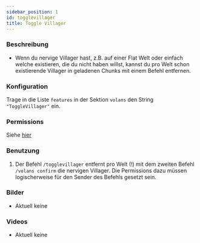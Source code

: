 ```yaml
---
sidebar_position: 1
id: togglevillager
title: Toggle Villager
---
```

### Beschreibung
* Wenn du nervige Villager hast, z.B. auf einer Flat Welt oder einfach welche existieren, die du nicht haben willst, kannst du pro Welt schon existierende Villager in geladenen Chunks mit einem Befehl entfernen.
### Konfiguration
Trage in die Liste `features` in der Sektion `volans` den String `"ToggleVillager"` ein.
### Permissions
Siehe [hier](/docs/Permissions/#toggle-villager)
### Benutzung
1. Der Befehl `/togglevillager` entfernt pro Welt (!) mit dem zweiten Befehl `/volans confirm` die nervigen Villager. Die Permissions dazu müssen logischerweise für den Sender des Befehls gesetzt sein. 
### Bilder
- Aktuell keine
### Videos
- Aktuell keine